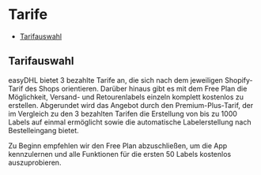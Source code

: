 # Tarife

-   [Tarifauswahl](#plans)

<a name="plans"></a>

## Tarifauswahl

easyDHL bietet 3 bezahlte Tarife an, die sich nach dem jeweiligen Shopify-Tarif des Shops orientieren. Darüber hinaus gibt es mit dem Free Plan die Möglichkeit, Versand- und Retourenlabels einzeln komplett kostenlos zu erstellen. Abgerundet wird das Angebot durch den Premium-Plus-Tarif, der im Vergleich zu den 3 bezahlten Tarifen die Erstellung von bis zu 1000 Labels auf einmal ermöglicht sowie die automatische Labelerstellung nach Bestelleingang bietet.

Zu Beginn empfehlen wir den Free Plan abzuschließen, um die App kennzulernen und alle Funktionen für die ersten 50 Labels kostenlos auszuprobieren.
